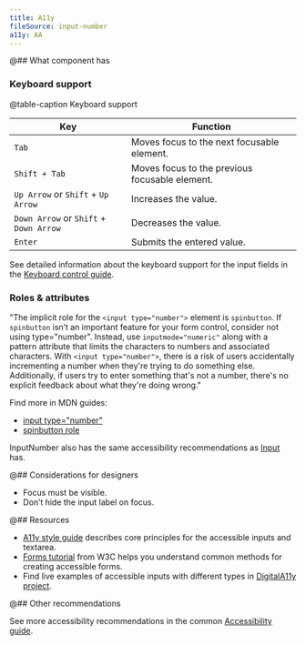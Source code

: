 ```yaml
---
title: A11y
fileSource: input-number
a11y: AA
---
```


@## What component has

### Keyboard support

@table-caption Keyboard support

| Key                              | Function                                       |
| -------------------------------- | ---------------------------------------------- |
| `Tab`                            | Moves focus to the next focusable element.     |
| `Shift + Tab`                    | Moves focus to the previous focusable element. |
| `Up Arrow` or `Shift` + `Up Arrow`     | Increases the value.                           |
| `Down Arrow` or `Shift` + `Down Arrow` | Decreases the value.                           |
| `Enter`                          | Submits the entered value.                     |

See detailed information about the keyboard support for the input fields in the [Keyboard control guide](/core-principles/a11y/a11y-keyboard/#input_i_textarea).

### Roles & attributes

"The implicit role for the `<input type="number">` element is `spinbutton`. If `spinbutton` isn’t an important feature for your form control, consider not using type="number". Instead, use `inputmode="numeric"` along with a pattern attribute that limits the characters to numbers and associated characters. With `<input type="number">`, there is a risk of users accidentally incrementing a number when they're trying to do something else. Additionally, if users try to enter something that's not a number, there's no explicit feedback about what they're doing wrong."

Find more in MDN guides:

- [input type="number"](https://developer.mozilla.org/en-US/docs/Web/HTML/Element/input/number#accessibility)
- [spinbutton role](https://developer.mozilla.org/en-US/docs/Web/Accessibility/ARIA/Roles/spinbutton_role)

InputNumber also has the same accessibility recommendations as [Input](/components/input/input-a11y/) has.

@## Considerations for designers

- Focus must be visible.
- Don’t hide the input label on focus.

@## Resources

- [A11y style guide](https://a11y-style-guide.com/style-guide/section-forms.html#kssref-forms-text-fields) describes core principles for the accessible inputs and textarea.
- [Forms tutorial](https://www.w3.org/WAI/tutorials/forms/) from W3C helps you understand common methods for creating accessible forms.
- Find live examples of accessible inputs with different types in [DigitalA11y project](https://www.digitala11y.com/demos/accessibility-of-html-input-types-examples/).

@## Other recommendations

See more accessibility recommendations in the common [Accessibility guide](/core-principles/a11y/).
